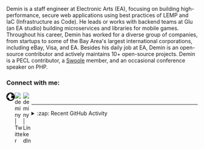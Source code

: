 Demin is a staff engineer at Electronic Arts (EA), focusing on building high-performance, secure web applications using best practices of LEMP and IaC (Infrastructure as Code). He leads or works with backend teams at Glu (an EA studio) building microservices and libraries for mobile games. Throughout his career, Demin has worked for a diverse group of companies, from startups to some of the Bay Area's largest international corporations, including eBay, Visa, and EA. Besides his daily job at EA, Demin is an open-source contributor and actively maintains 10+ open-source projects. Demin is a PECL contributor, a [Swoole](https://github.com/swoole) member, and an occasional conference speaker on PHP.

### Connect with me:

[<img align="left" alt="https://deminy.in" width="22px" src="https://raw.githubusercontent.com/iconic/open-iconic/master/svg/globe.svg" />][website]
[<img align="left" alt="deminy | Twitter" width="22px" src="https://cdn.jsdelivr.net/npm/simple-icons@v3/icons/twitter.svg" />][twitter]
[<img align="left" alt="deminy | LinkedIn" width="22px" src="https://cdn.jsdelivr.net/npm/simple-icons@v3/icons/linkedin.svg" />][linkedin]

<br />

[website]: https://deminy.in
[linkedin]: https://www.linkedin.com/in/deminy
[twitter]: https://twitter.com/deminy

---

<details>
  <summary>:zap: Recent GitHub Activity</summary>

<!--START_SECTION:activity-->
1. 💪 Opened PR [#5713](https://github.com/swoole/swoole-src/pull/5713) in [swoole/swoole-src](https://github.com/swoole/swoole-src)
2. 🎉 Merged PR [#43](https://github.com/swoole/ide-helper/pull/43) in [swoole/ide-helper](https://github.com/swoole/ide-helper)
3. 🚀 Published release [6.0.2](https://github.com/swoole/ide-helper/releases/tag/6.0.2) in [swoole/ide-helper](https://github.com/swoole/ide-helper)
4. 🗣 Commented on [#44](https://github.com/swoole/ide-helper/issues/44#issuecomment-2746045701) in [swoole/ide-helper](https://github.com/swoole/ide-helper)
5. 🔒 Closed issue [#44](https://github.com/swoole/ide-helper/issues/44) in [swoole/ide-helper](https://github.com/swoole/ide-helper)
<!--END_SECTION:activity-->

</details>
